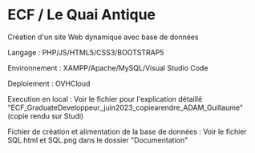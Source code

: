 # ECF / Le Quai Antique

Création d'un site Web dynamique avec base de données

Langage : PHP/JS/HTML5/CSS3/BOOTSTRAP5

Environnement : XAMPP/Apache/MySQL/Visual Studio Code

Deploiement : OVHCloud

Execution en local : Voir le fichier pour l'explication détaillé "ECF_GraduateDeveloppeur_juin2023_copiearendre_ADAM_Guillaume" (copie rendu sur Studi)

Fichier de création et alimentation de la base de données : Voir le fichier SQL.html et SQL.png dans le dossier "Documentation"


